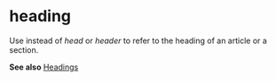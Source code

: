 # heading

Use instead of *head* or *header* to refer to the heading of an article or a section.

**See also** [Headings](~/scannable-content/headings.md)
